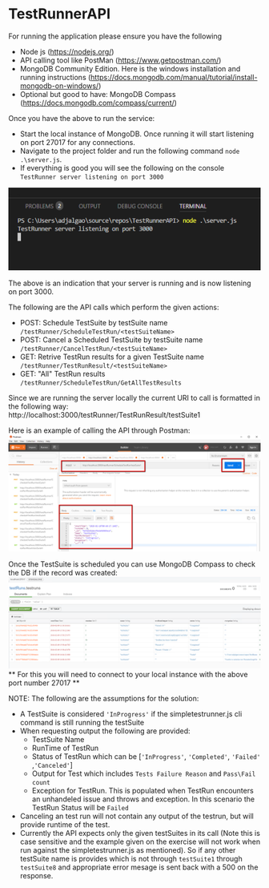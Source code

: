 # TestRunnerAPI
For running the application please ensure you have the following
* Node js (https://nodejs.org/) 
* API calling tool like PostMan (https://www.getpostman.com/)
* MongoDB Community Edition. Here is the windows installation and running instructions (https://docs.mongodb.com/manual/tutorial/install-mongodb-on-windows/)
* Optional but good to have: MongoDB Compass (https://docs.mongodb.com/compass/current/)

Once you have the above to run the service:
* Start the local instance of MongoDB. Once running it will start listening on port 27017 for any connections.
* Navigate to the project folder and run the following command `node .\server.js`.
* If everything is good you will see the following on the console `TestRunner server listening on port 3000`

![Alt text](ScreenShots/RunningServer.png?raw=true "Server Console")

The above is an indication that your server is running and is now listening on port 3000.

The following are the API calls which perform the given actions:
* POST: Schedule TestSuite by testSuite name `/testRunner/ScheduleTestRun/<testSuiteName>`
* POST: Cancel a Scheduled TestSuite by testSuite name `/testRunner/CancelTestRun/<testSuiteName>`
* GET: Retrive TestRun results for a given TestSuite name `/testRunner/TestRunResult/<testSuiteName>`
* GET: "All" TestRun results `/testRunner/ScheduleTestRun/GetAllTestResults`

Since we are running the server locally the current URI to call is formatted in the following way:
</br>
htt&#8203;p://localhost:3000/testRunner/TestRunResult/testSuite1

Here is an example of calling the API through Postman:
![Alt text](ScreenShots/PostManTestForAPI.png?raw=true "Postman API Call")

Once the TestSuite is scheduled you can use MongoDB Compass to check the DB if the record was created:
![Alt text](ScreenShots/MongoDbCompass.png?raw=true "MongoDb Compass")
** For this you will need to connect to your local instance with the above port number 27017 **

NOTE:
The following are the assumptions for the solution:
* A TestSuite is considered `'InProgress'` if the simpletestrunner.js cli command is still running the testSuite
* When requesting output the following are provided:
  * TestSuite Name
  * RunTime of TestRun
  * Status of TestRun which can be [`'InProgress'`, `'Completed'`, `'Failed'` ,`'Canceled'`]
  * Output for Test which includes `Tests Failure Reason` and `Pass\Fail count`
  * Exception for TestRun. This is populated when TestRun encounters an unhandeled issue and throws and exception. In this scenario the TestRun Status will be `Failed`
* Canceling an test run will not contain any output of the testrun, but will provide runtime of the test.
* Currently the API expects only the given testSuites in its call (Note this is case sensitive and the example given on the exercise will not work when run against the simpletestrunner.js as mentioned). So if any other testSuite name is provides which is not through 
`testSuite1` through `testSuite8` and appropriate error mesage is sent back with a 500 on the response.
